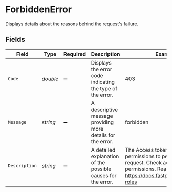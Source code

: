# ForbiddenError

Displays details about the reasons behind the request's failure.


## Fields

| Field                                                                                                                                                  | Type                                                                                                                                                   | Required                                                                                                                                               | Description                                                                                                                                            | Example                                                                                                                                                |
| ------------------------------------------------------------------------------------------------------------------------------------------------------ | ------------------------------------------------------------------------------------------------------------------------------------------------------ | ------------------------------------------------------------------------------------------------------------------------------------------------------ | ------------------------------------------------------------------------------------------------------------------------------------------------------ | ------------------------------------------------------------------------------------------------------------------------------------------------------ |
| `Code`                                                                                                                                                 | *double*                                                                                                                                               | :heavy_minus_sign:                                                                                                                                     | Displays the error code indicating the type of the error.                                                                                              | 403                                                                                                                                                    |
| `Message`                                                                                                                                              | *string*                                                                                                                                               | :heavy_minus_sign:                                                                                                                                     | A descriptive message providing more details for the error.                                                                                            | forbidden                                                                                                                                              |
| `Description`                                                                                                                                          | *string*                                                                                                                                               | :heavy_minus_sign:                                                                                                                                     | A detailed explanation of the possible causes for the error.<br/>                                                                                      | The Access token does not have permissions to perform the request. Check access token's permissions. Read more https://docs.fastpix.io/docs/user-roles |